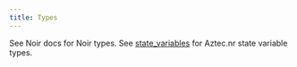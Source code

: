 ```yaml
---
title: Types
---
```


See Noir docs for Noir types.
See [state_variables](./state_variables.md) for Aztec.nr state variable types.
